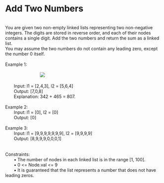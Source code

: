 <h1>Add Two Numbers</h1>
<p><br>
You are given two non-empty linked lists representing two non-negative integers. The digits are stored in reverse order, and each of their nodes contains a single digit. Add the two numbers and return the sum as a linked list.<br>
You may assume the two numbers do not contain any leading zero, except the number 0 itself.<br>
<br>
Example 1:<br><br>
&emsp;&emsp;&emsp;&emsp;&emsp;&emsp;&emsp;&emsp;<img src = "https://assets.leetcode.com/uploads/2020/10/02/addtwonumber1.jpg"> <br><br>
&emsp;&emsp;Input: l1 = [2,4,3], l2 = [5,6,4]<br>
&emsp;&emsp;Output: [7,0,8]<br>
&emsp;&emsp;Explanation: 342 + 465 = 807.<br>
<br>
Example 2:<br>
&emsp;&emsp;Input: l1 = [0], l2 = [0]<br>
&emsp;&emsp;Output: [0]<br>
<br>
Example 3:<br>
&emsp;&emsp;Input: l1 = [9,9,9,9,9,9,9], l2 = [9,9,9,9]<br>
&emsp;&emsp;Output: [8,9,9,9,0,0,0,1]<br>
<br>
<br>
Constraints:<br>
&emsp;&emsp;•	The number of nodes in each linked list is in the range [1, 100].<br>
&emsp;&emsp;•	0 <= Node.val <= 9<br>
&emsp;&emsp;•	It is guaranteed that the list represents a number that does not have leading zeros.<br>
</p>
